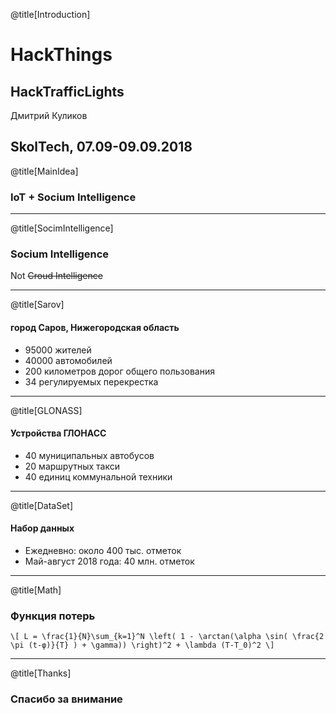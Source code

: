 @title[Introduction]
# HackThings
## HackTrafficLights

Дмитрий Куликов

SkolTech, 07.09-09.09.2018
---
@title[MainIdea]

### IoT + Socium Intelligence

---
@title[SocimIntelligence]
### Socium Intelligence

Not ~~Croud Intelligence~~

---
@title[Sarov]
#### город Саров, Нижегородская область
- 95000 жителей
- 40000 автомобилей
- 200 километров дорог общего пользования
- 34 регулируемых перекрестка

---
@title[GLONASS]
#### Устройства ГЛОНАСС
- 40 муниципальных автобусов
- 20 маршрутных такси
- 40 единиц коммунальной техники

---
@title[DataSet]
#### Набор данных
- Ежедневно: около 400 тыс. отметок
- Май-август 2018 года: 40 млн. отметок

---
@title[Math]

### Функция потерь
`\[
L = \frac{1}{N}\sum_{k=1}^N \left( 1 - \arctan(\alpha \sin( \frac{2 \pi (t-φ)}{T} ) + \gamma)) \right)^2 + \lambda (T-T_0)^2
\]`

---
@title[Thanks]
### Спасибо за внимание
